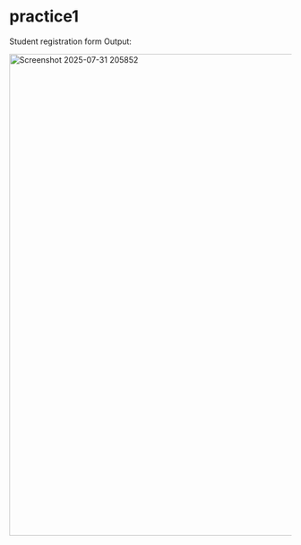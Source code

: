 # practice1
Student registration form
Output:

<img width="930" height="860" alt="Screenshot 2025-07-31 205852" src="https://github.com/user-attachments/assets/798b7dbd-e7bc-4b0c-bef3-b95d51177a7b" />
